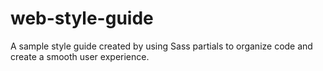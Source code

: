 # web-style-guide
A sample style guide created by using Sass partials to organize code and create a smooth user experience.
